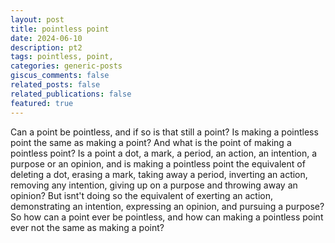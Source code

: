 ```yaml
---
layout: post
title: pointless point
date: 2024-06-10
description: pt2
tags: pointless, point,
categories: generic-posts
giscus_comments: false
related_posts: false
related_publications: false
featured: true
---
```


Can a point be pointless, and if so is that still a point? Is making a pointless point the same as making a point? And what is the point of making a pointless point? Is a point a dot, a mark, a period, an action, an intention, a purpose or an opinion, and is making a pointless point the equivalent of deleting a dot, erasing a mark, taking away a period, inverting an action, removing any intention, giving up on a purpose and throwing away an opinion? But isnt't doing so the equivalent of exerting an action, demonstrating an intention, expressing an opinion, and pursuing a purpose? So how can a point ever be pointless, and how can making a pointless point ever not the same as making a point? 